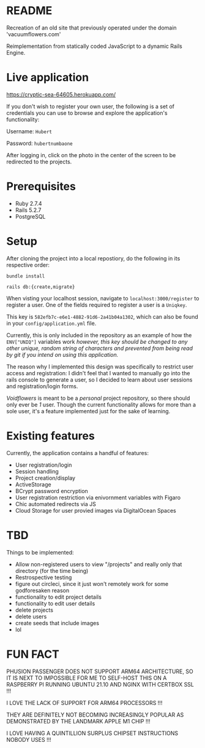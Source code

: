 # README

Recreation of an old site that previously operated under the domain 'vacuumflowers.com'

Reimplementation from statically coded JavaScript to a dynamic Rails Engine. 

# Live application

https://cryptic-sea-64605.herokuapp.com/

If you don't wish to register your own user, the following is a set of credentials you can use to browse and explore the application's functionality:

Username: `Hubert`

Password: `hubertnumbaone`


After logging in, click on the photo in the center of the screen to be redirected to the projects.
# Prerequisites
* Ruby 2.7.4
* Rails 5.2.7
* PostgreSQL

# Setup
After cloning the project into a local repostiory, do the following in its respective order:

`bundle install`

`rails db:{create,migrate}`

When visting your localhost session, navigate to `localhost:3000/register` to register a user. One of the fields required to register a user is a `Uniqkey`. 

This key is `582efb7c-e6e1-4882-91d6-2a41b04a1302`, which can also be found in your `config/application.yml` file. 

Currently, this is only included in the repository as an example of how the `ENV["UNIQ"]` variables work _however, this key should be changed to any other unique, random string of characters and prevented from being read by git if you intend on using this application._ 

The reason why I implemented this design was specifically to restrict user access and registration: I didn't feel that I wanted to manually go into the rails console to generate a user, so I decided to learn about user sessions and registration/login forms.

_Voidflowers_ is meant to be a _personal_ project repository, so there should only ever be _1_ user. Though the current functionality allows for more than a sole user, it's a feature implemented just for the sake of learning. 

# Existing features
Currently, the application contains a handful of features:

  * User registration/login
  * Session handling
  * Project creation/display
  * ActiveStorage 
  * BCrypt password encryption
  * User registration restriction via enivornment variables with Figaro
  * Chic automated redirects via JS
  * Cloud Storage for user provied images via DigitalOcean Spaces 



# TBD
Things to be implemented:

  * Allow non-registered users to view "/projects" and really only that directory (for the time being) 
  * Restrospective testing 
  * figure out circleci, since it just won't remotely work for some godforesaken reason
  * functionality to edit project details
  * functionality to edit user details
  * delete projects
  * delete users
  * create seeds that include images
  * lol
 
# FUN FACT

PHUSION PASSENGER DOES NOT SUPPORT ARM64 ARCHITECTURE, SO IT IS NEXT TO IMPOSSIBLE FOR ME TO SELF-HOST THIS ON A RASPBERRY PI RUNNING UBUNTU 21.10 AND NGINX WITH CERTBOX SSL !!!

I LOVE THE LACK OF SUPPORT FOR ARM64 PROCESSORS !!! 

THEY ARE DEFINITELY NOT BECOMING INCREASINGLY POPULAR AS DEMONSTRATED BY THE LANDMARK APPLE M1 CHIP !!!

I LOVE HAVING A QUINTILLION SURPLUS CHIPSET INSTRUCTIONS NOBODY USES !!! 
